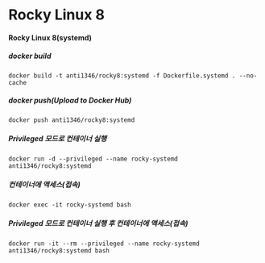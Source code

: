 # Rocky Linux 8

#### Rocky Linux 8(systemd)
##### docker build
```
docker build -t anti1346/rocky8:systemd -f Dockerfile.systemd . --no-cache
```
##### docker push(Upload to Docker Hub)
```
docker push anti1346/rocky8:systemd
```
##### Privileged 모드로 컨테이너 실행
```
docker run -d --privileged --name rocky-systemd anti1346/rocky8:systemd
```
##### 컨테이너에 액세스(접속)
```
docker exec -it rocky-systemd bash
```
##### Privileged 모드로 컨테이너 실행 후 컨테이너에 액세스(접속)
```
docker run -it --rm --privileged --name rocky-systemd anti1346/rocky8:systemd bash
```

